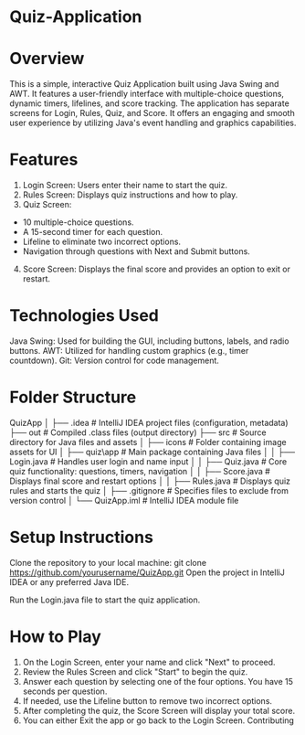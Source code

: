 # Quiz-Application

# Overview
This is a simple, interactive Quiz Application built using Java Swing and AWT. It features a user-friendly interface with multiple-choice questions, dynamic timers, lifelines, and score tracking. The application has separate screens for Login, Rules, Quiz, and Score. It offers an engaging and smooth user experience by utilizing Java's event handling and graphics capabilities.

# Features
1. Login Screen: Users enter their name to start the quiz.
2. Rules Screen: Displays quiz instructions and how to play.
3. Quiz Screen:
 - 10 multiple-choice questions.
 - A 15-second timer for each question.
 - Lifeline to eliminate two incorrect options.
 - Navigation through questions with Next and Submit buttons.
4. Score Screen: Displays the final score and provides an option to exit or restart.

# Technologies Used
Java Swing: Used for building the GUI, including buttons, labels, and radio buttons.
AWT: Utilized for handling custom graphics (e.g., timer countdown).
Git: Version control for code management.

# Folder Structure
QuizApp
│
├── .idea               # IntelliJ IDEA project files (configuration, metadata)
├── out                 # Compiled .class files (output directory)
├── src                 # Source directory for Java files and assets
│   ├── icons           # Folder containing image assets for UI
│   ├── quiz\app        # Main package containing Java files
│   │   ├── Login.java  # Handles user login and name input
│   │   ├── Quiz.java   # Core quiz functionality: questions, timers, navigation
│   │   ├── Score.java  # Displays final score and restart options
│   │   ├── Rules.java  # Displays quiz rules and starts the quiz
│   ├── .gitignore      # Specifies files to exclude from version control
│   └── QuizApp.iml     # IntelliJ IDEA module file

# Setup Instructions
Clone the repository to your local machine:
git clone https://github.com/yourusername/QuizApp.git
Open the project in IntelliJ IDEA or any preferred Java IDE.

Run the Login.java file to start the quiz application.

# How to Play
1. On the Login Screen, enter your name and click "Next" to proceed.
2. Review the Rules Screen and click "Start" to begin the quiz.
3. Answer each question by selecting one of the four options. You have 15 seconds per question.
4. If needed, use the Lifeline button to remove two incorrect options.
5. After completing the quiz, the Score Screen will display your total score.
6. You can either Exit the app or go back to the Login Screen.
Contributing
